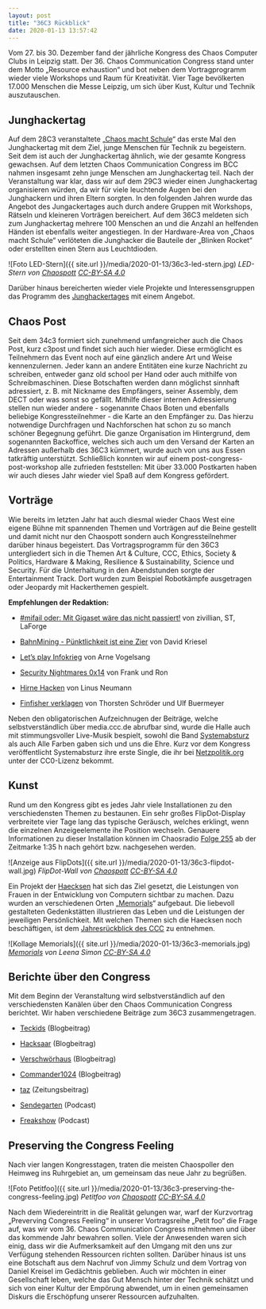 ```yaml
---
layout: post
title: "36C3 Rückblick"
date: 2020-01-13 13:57:42
---
```


Vom 27. bis 30. Dezember fand der jährliche Kongress des Chaos Computer Clubs in Leipzig statt. Der 36. Chaos Communication Congress stand unter dem Motto „Resource exhaustion“ und bot neben dem Vortragprogramm wieder viele Workshops und Raum für Kreativität. Vier Tage bevölkerten 17.000 Menschen die Messe Leipzig, um sich über Kust, Kultur und Technik auszutauschen.

## Junghackertag

Auf dem 28C3 veranstaltete „[Chaos macht Schule](https://www.ccc.de/schule)“ das erste Mal den Junghackertag mit dem Ziel, junge Menschen für Technik zu begeistern. Seit dem ist auch der Junghackertag ähnlich, wie der gesamte Kongress gewachsen. Auf dem letzten Chaos Communication Congress im BCC nahmen insgesamt zehn junge Menschen am Junghackertag teil. Nach der Veranstaltung war klar, dass wir auf dem 29C3 wieder einen Junghackertag organisieren würden, da wir für viele leuchtende Augen bei den Junghackern und ihren Eltern sorgten. In den folgenden Jahren wurde das Angebot des Jungackertages auch durch andere Gruppen mit Workshops, Rätseln und kleineren Vorträgen bereichert. Auf dem 36C3 meldeten sich zum Junghackertag mehrere 100 Menschen an und die Anzahl an helfenden Händen ist ebenfalls weiter angestiegen. In der Hardware-Area von „Chaos macht Schule“ verlöteten die Junghacker die Bauteile der „Blinken Rocket“ oder erstellten einen Stern aus Leuchtdioden.

![Foto LED-Stern]({{ site.url }}/media/2020-01-13/36c3-led-stern.jpg)
*LED-Stern von [Chaospott](https://chaospott.de) [CC-BY-SA 4.0](https://creativecommons.org/licenses/by-sa/4.0/)*

Darüber hinaus bereicherten wieder viele Projekte und Interessensgruppen das Programm des [Junghackertages](https://events.ccc.de/congress/2019/wiki/index.php/Projects:Junghackertag) mit einem Angebot.

## Chaos Post

Seit dem 34c3 formiert sich zunehmend umfangreicher auch die Chaos Post, kurz c3post und findet sich auch hier wieder. Diese ermöglicht es Teilnehmern das Event noch auf eine gänzlich andere Art und Weise kennenzulernen. Jeder kann an andere Entitäten eine kurze Nachricht zu schreiben, entweder ganz old school per Hand oder auch mithilfe von Schreibmaschinen. Diese Botschaften werden dann möglichst sinnhaft adressiert, z. B. mit Nickname des Empfängers, seiner Assembly, dem DECT oder was sonst so gefällt. Mithilfe dieser internen Adressierung stellen nun wieder andere - sogenannte Chaos Boten und ebenfalls beliebige Kongressteilnehmer - die Karte an den Empfänger zu. Das hierzu notwendige Durchfragen und Nachforschen hat schon zu so manch schöner Begegnung geführt.
Die ganze Organisation im Hintergrund, dem sogenannten Backoffice, welches sich auch um den Versand der Karten an Adressen außerhalb des 36C3 kümmert, wurde auch von uns aus Essen tatkräftig unterstützt. Schließlich konnten wir auf einem post-congress-post-workshop alle zufrieden feststellen: Mit über 33.000 Postkarten haben wir auch dieses Jahr wieder viel Spaß auf dem Kongress gefördert.

## Vorträge

Wie bereits im letzten Jahr hat auch diesmal wieder Chaos West eine eigene Bühne mit spannenden Themen und Vorträgen auf die Beine gestellt und damit nicht nur den Chaospott sondern auch Kongressteilnehmer darüber hinaus begeistert. Das Vortragsprogramm für den 36C3 untergliedert sich in die Themen Art & Culture, CCC, Ethics, Society & Politics, Hardware & Making, Resilience & Sustainability, Science und Security. Für die Unterhaltung in den Abendstunden sorgte der Entertainment Track. Dort wurden zum Beispiel Robotkämpfe ausgetragen oder Jeopardy mit Hackerthemen gespielt.

**Empfehlungen der Redaktion:**

* [#mifail oder: Mit Gigaset wäre das nicht passiert!](https://media.ccc.de/v/36c3-10576-mifail_oder_mit_gigaset_ware_das_nicht_passiert) von zivillian, ST, LaForge

* [BahnMining - Pünktlichkeit ist eine Zier](https://media.ccc.de/v/36c3-10652-bahnmining_-_punktlichkeit_ist_eine_zier) von David Kriesel

* [Let’s play Infokrieg](https://media.ccc.de/v/36c3-10639-let_s_play_infokrieg) von Arne Vogelsang

* [Security Nightmares 0x14](https://media.ccc.de/v/36c3-11164-security_nightmares_0x14) von Frank und Ron

* [Hirne Hacken](https://media.ccc.de/v/36c3-11175-hirne_hacken) von Linus Neumann

* [Finfisher verklagen](https://media.ccc.de/v/36c3-11217-finfisher_verklagen) von Thorsten Schröder und Ulf Buermeyer

Neben den obligatorischen Aufzeichnugen der Beiträge, welche selbstverständlich über media.ccc.de abrufbar sind, wurde die Halle auch mit stimmungsvoller Live-Musik bespielt, sowohl die Band [Systemabsturz](https://twitter.com/system_absturz) als auch Alle Farben gaben sich und uns die Ehre. Kurz vor dem Kongress veröffentlicht Systemabsturz ihre erste Single, die ihr bei [Netzpolitik.org](https://netzpolitik.org/2019/die-erste-single-von-systemabsturz-verdaechtig) unter der CC0-Lizenz bekommt.

## Kunst

Rund um den Kongress gibt es jedes Jahr viele Installationen zu den verschiedensten Themen zu bestaunen. Ein sehr großes FlipDot-Display verbreitete vier Tage lang das typische Geräusch, welches erklingt, wenn die einzelnen Anzeigeelemente ihe Position wechseln. Genauere Informationen zu dieser Installation können im Chaosradio [Folge 255](https://media.ccc.de/v/36c3-117-chaosradio-255#t=5720) ab der Zeitmarke 1:35 h nach gehört bzw. nachgesehen werden.

![Anzeige aus FlipDots]({{ site.url }}/media/2020-01-13/36c3-flipdot-wall.jpg)
*FlipDot-Wall von [Chaospott](https://chaospott.de) [CC-BY-SA 4.0](https://creativecommons.org/licenses/by-sa/4.0/)*

Ein Projekt der [Haecksen](https://www.haecksen.org/) hat sich das Ziel gesetzt, die Leistungen von Frauen in der Entwicklung von Computern sichtbar zu machen. Dazu wurden an verschiedenen Orten „[Memorials](https://www.haecksen.org/memorials/)“ aufgebaut. Die liebevoll gestalteten Gedenkstätten illustrieren das Leben und die Leistungen der jeweiligen Persönlichkeit. Mit welchen Themen sich die Haecksen noch beschäftigen, ist dem [Jahresrückblick des CCC](https://media.ccc.de/v/36c3-11225-der_dezentrale_jahresruckblick_des_ccc#t=1409) zu entnehmen.

![Kollage Memorials]({{ site.url }}/media/2020-01-13/36c3-memorials.jpg)
*[Memorials](https://www.haecksen.org/wp-content/uploads/2019/09/Collage-Memorial5-1024x768.jpg) von Leena Simon [CC-BY-SA 4.0](https://creativecommons.org/licenses/by-sa/4.0/)*

## Berichte über den Congress

Mit dem Beginn der Veranstaltung wird selbstverständlich auf den verschiedensten Kanälen über den Chaos Communication Congress berichtet. Wir haben verschiedene Beiträge zum 36C3 zusammengetragen.

* [Teckids](https://www.teckids.org/de/neuigkeiten/2020/01/09/hacknfun-x-mas-edition-2019/) (Blogbeitrag)

* [Hacksaar](https://www.hacksaar.de/aachen-an-der-saar-auf-dem-36c3/) (Blogbeitrag)

* [Verschwörhaus](https://verschwoerhaus.de/resource-exhaustion-wir-waren-auf-dem-36c3/) (Blogbeitrag)

* [Commander1024](https://www.commander1024.de/wordpress/2020/01/co2-neutral-zum-36c3/) (Blogbeitrag)

* [taz](https://taz.de/Mit-Kind-auf-dem-36C3/!5648807/) (Zeitungsbeitrag)

* [Sendegarten](https://www.sendegarten.de/2019/12/29/seg091-36c3-tag-2/) (Podcast)

* [Freakshow](https://freakshow.fm/fs245-lazy-letty?t=1%3A23%3A54) (Podcast)

## Preserving the Congress Feeling

Nach vier langen Kongresstagen, traten die meisten Chaospoller den Heimweg ins Ruhrgebiet an, um gemeinsam das neue Jahr zu begrüßen.

![Foto Petitfoo]({{ site.url }}/media/2020-01-13/36c3-preserving-the-congress-feeling.jpg)
*Petitfoo von [Chaospott](https://chaospott.de) [CC-BY-SA 4.0](https://creativecommons.org/licenses/by-sa/4.0/)*

Nach dem Wiedereintritt in die Realität gelungen war, warf der Kurzvortrag „Preverving Congress Feeling“ in unserer Vortragsreihe „Petit foo“ die Frage auf, was wir vom 36. Chaos Communication Congress mitnehmen und über das kommende Jahr bewahren sollen. Viele der Anwesenden waren sich einig, dass wir die Aufmerksamkeit auf den Umgang mit den uns zur Verfügung stehenden Ressourcen richten sollten. Darüber hinaus ist uns eine Botschaft aus dem Nachruf von Jimmy Schulz und dem Vortrag von Daniel Kreisel im Gedächtnis geblieben. Auch wir möchten in einer Gesellschaft leben, welche das Gut Mensch hinter der Technik schätzt und sich von einer Kultur der Empörung abwendet, um in einen gemeinsamen Diskurs die Erschöpfung unserer Ressourcen aufzuhalten.
